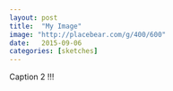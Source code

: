 ```yaml
---
layout: post
title:  "My Image"
image: "http://placebear.com/g/400/600"
date:   2015-09-06
categories: [sketches]
---
```

 Caption 2 !!!
